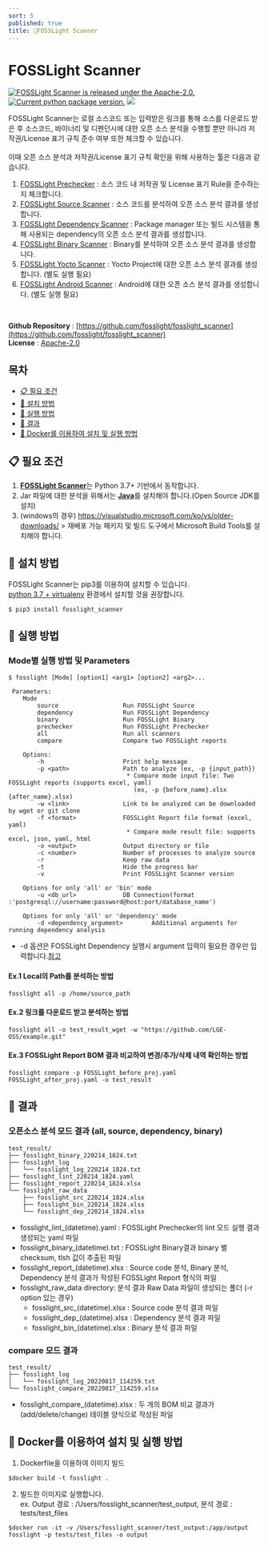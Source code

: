 ```yaml
---
sort: 5
published: true
title: 🚩FOSSLight Scanner
---
```

# FOSSLight Scanner

<a href="https://github.com/fosslight/fosslight_scanner/blob/main/LICENSE"><img src="https://img.shields.io/pypi/l/fosslight_scanner" alt="FOSSLight Scanner is released under the Apache-2.0." /></a> <a href="https://pypi.org/project/fosslight-scanner/"><img src="https://img.shields.io/pypi/v/fosslight_scanner" alt="Current python package version." /></a> <img src="https://img.shields.io/pypi/pyversions/fosslight_scanner" />

FOSSLight Scanner는 로컬 소스코드 또는 입력받은 링크를 통해 소스를 다운로드 받은 후 소스코드, 바이너리 및 디펜던시에 대한 오픈 소스 분석을 수행할 뿐만 아니라 저작권/License 표기 규칙 준수 여부 또한 체크할 수 있습니다.  
<br />
이때 오픈 소스 분석과 저작권/License 표기 규칙 확인을 위해 사용하는 툴은 다음과 같습니다.

1. [FOSSLight Prechecker](1_prechecker.md) : 소스 코드 내 저작권 및 License 표기 Rule을 준수하는지 체크합니다. 
2. [FOSSLight Source Scanner](2_source.md) : 소스 코드를 분석하여 오픈 소스 분석 결과를 생성합니다. 
3. [FOSSLight Dependency Scanner](3_dependency.md) : Package manager 또는 빌드 시스템을 통해 사용되는 dependency의 오픈 소스 분석 결과를 생성합니다. 
4. [FOSSLight Binary Scanner](4_binary.md) : Binary를 분석하여 오픈 소스 분석 결과를 생성합니다. 
5. [FOSSLight Yocto Scanner](5_yocto.md) : Yocto Project에 대한 오픈 소스 분석 결과를 생성합니다. (별도 실행 필요)
6. [FOSSLight Android Scanner](6_android.md) : Android에 대한 오픈 소스 분석 결과를 생성합니다. (별도 실행 필요)
<br />


**Github Repository** : [https://github.com/fosslight/fosslight_scanner](https://github.com/fosslight/fosslight_scanner)  
**License** : [Apache-2.0](https://github.com/fosslight/fosslight_scanner/blob/main/LICENSE)

## 목차
- [📋 필요 조건](#-필요-조건)
- [🎉 설치 방법](#-설치-방법)
- [🚀 실행 방법](#-실행-방법)
- [📁 결과](#-결과)
- [🐳 Docker를 이용하여 설치 및 실행 방법](#-docker를-이용하여-설치-및-실행-방법)
  
## 📋 필요 조건
1. [**FOSSLight Scanner**](https://github.com/fosslight/fosslight_scanner)는 Python 3.7+ 기반에서 동작합니다.   
2. Jar 파일에 대한 분석을 위해서는 [**Java**](https://openjdk.java.net)를 설치해야 합니다.(Open Source JDK를 설치)
3. (windows의 경우)  https://visualstudio.microsoft.com/ko/vs/older-downloads/ > 재배포 가능 패키지 및 빌드 도구에서 Microsoft Build Tools를 설치해야 합니다.

## 🎉 설치 방법   
FOSSLight Scanner는 pip3를 이용하여 설치할 수 있습니다.     
[python 3.7 + virtualenv](etc/guide_virtualenv.md) 환경에서 설치할 것을 권장합니다.

```
$ pip3 install fosslight_scanner
```

## 🚀 실행 방법
### Mode별 실행 방법 및 Parameters
```
$ fosslight [Mode] [option1] <arg1> [option2] <arg2>...
```
```
 Parameters:
    Mode
        source                  Run FOSSLight Source
        dependency              Run FOSSLight Dependency
        binary                  Run FOSSLight Binary
        prechecker              Run FOSSLight Prechecker
        all                     Run all scanners
        compare                 Compare two FOSSLight reports
 
    Options:
        -h                      Print help message
        -p <path>               Path to analyze (ex, -p {input_path})
                                 * Compare mode input file: Two FOSSLight reports (supports excel, yaml)
                                   (ex, -p {before_name}.xlsx {after_name}.xlsx)
        -w <link>               Link to be analyzed can be downloaded by wget or git clone
        -f <format>             FOSSLight Report file format (excel, yaml)
                                 * Compare mode result file: supports excel, json, yaml, html
        -o <output>             Output directory or file
        -c <number>             Number of processes to analyze source
        -r                      Keep raw data
        -t                      Hide the progress bar
        -v                      Print FOSSLight Scanner version
 
    Options for only 'all' or 'bin' mode
        -u <db_url>             DB Connection(format :'postgresql://username:password@host:port/database_name')
 
    Options for only 'all' or 'dependency' mode
        -d <dependency_argument>        Additional arguments for running dependency analysis
```
- -d 옵션은 FOSSLight Dependency 실행시 argument 입력이 필요한 경우만 입력합니다.[참고](3_dependency.md)

#### Ex.1 Local의 Path를 분석하는 방법
```
fosslight all -p /home/source_path
```

#### Ex.2 링크를 다운로드 받고 분석하는 방법
```
fosslight all -o test_result_wget -w "https://github.com/LGE-OSS/example.git"
```

#### Ex.3 FOSSLight Report BOM 결과 비교하여 변경/추가/삭제 내역 확인하는 방법
```
fosslight compare -p FOSSLight_before_proj.yaml FOSSLight_after_proj.yaml -o test_result
```

## 📁 결과
### 오픈소스 분석 모드 결과 (all, source, dependency, binary)
```
test_result/
├── fosslight_binary_220214_1824.txt
├── fosslight_log
│   └── fosslight_log_220214_1824.txt
├── fosslight_lint_220214_1824.yaml
├── fosslight_report_220214_1824.xlsx
└── fosslight_raw_data
    ├── fosslight_src_220214_1824.xlsx
    ├── fosslight_bin_220214_1824.xlsx
    └── fosslight_dep_220214_1824.xlsx
```
- fosslight_lint_(datetime).yaml : FOSSLight Prechecker의 lint 모드 실행 결과 생성되는 yaml 파일
- fosslight_binary_(datetime).txt : FOSSLight Binary결과 binary 별 checksum, tlsh 값이 추출된 파일
- fosslight_report_(datetime).xlsx : Source code 분석, Binary 분석, Dependency 분석 결과가 작성된 FOSSLight Report 형식의 파일
- fosslight_raw_data directory: 분석 결과 Raw Data 파일이 생성되는 폴더 (-r option 있는 경우)
  - fosslight_src_(datetime).xlsx : Source code 분석 결과 파일
  - fosslight_dep_(datetime).xlsx : Dependency 분석 결과 파일
  - fosslight_bin_(datetime).xlsx : Binary 분석 결과 파일

### compare 모드 결과
```
test_result/
├── fosslight_log
│   └── fosslight_log_20220817_114259.txt
└── fosslight_compare_20220817_114259.xlsx
```
- fosslight_compare_(datetime).xlsx : 두 개의 BOM 비교 결과가 (add/delete/change) 테이블 양식으로 작성된 파일

## 🐳 Docker를 이용하여 설치 및 실행 방법
1. Dockerfile을 이용하여 이미지 빌드
```
$docker build -t fosslight .
```
2. 빌드한 이미지로 실행합니다.     
ex. Output 경로 : /Users/fosslight_scanner/test_output, 분석 경로 : tests/test_files
```
$docker run -it -v /Users/fosslight_scanner/test_output:/app/output fosslight -p tests/test_files -o output
```
